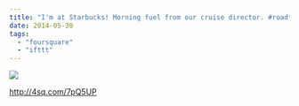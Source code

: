 ```yaml
---
title: "I'm at Starbucks! Morning fuel from our cruise director. #roadtrip"
date: 2014-05-30
tags: 
  - "foursquare"
  - "ifttt"
---
```


![](images/PNiUZQ)  
  
http://4sq.com/7pQ5UP
